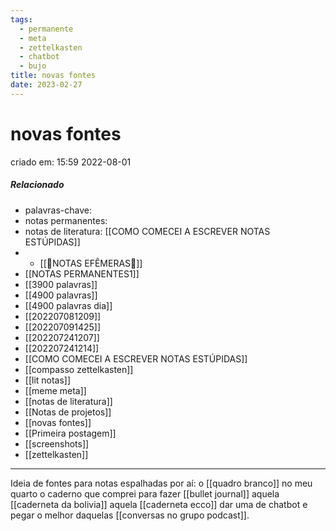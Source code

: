 ```yaml
---
tags:
  - permanente
  - meta
  - zettelkasten
  - chatbot
  - bujo
title: novas fontes
date: 2023-02-27
---
```

# novas fontes
criado em: 15:59 2022-08-01

##### Relacionado
- palavras-chave: 
- notas permanentes: 
- notas de literatura: [[COMO COMECEI A ESCREVER NOTAS ESTÚPIDAS]]
- - [[🍃NOTAS EFÊMERAS🍄]]
- [[NOTAS PERMANENTES1]]
- [[3900 palavras]]
- [[4900 palavras]]
- [[4900 palavras dia]]
- [[202207081209]]
- [[202207091425]]
- [[202207241207]]
- [[202207241214]]
- [[COMO COMECEI A ESCREVER NOTAS ESTÚPIDAS]]
- [[compasso zettelkasten]]
- [[lit notas]]
- [[meme meta]]
- [[notas de literatura]]
- [[Notas de projetos]]
- [[novas fontes]]
- [[Primeira postagem]]
- [[screenshots]]
- [[zettelkasten]]

---
Ideia de fontes para notas espalhadas por aí: 
o [[quadro branco]] no meu quarto
o caderno que comprei para fazer [[bullet journal]]
aquela [[caderneta da bolivia]]
aquela [[caderneta ecco]]
dar uma de chatbot e pegar o melhor daquelas [[conversas no grupo podcast]].
